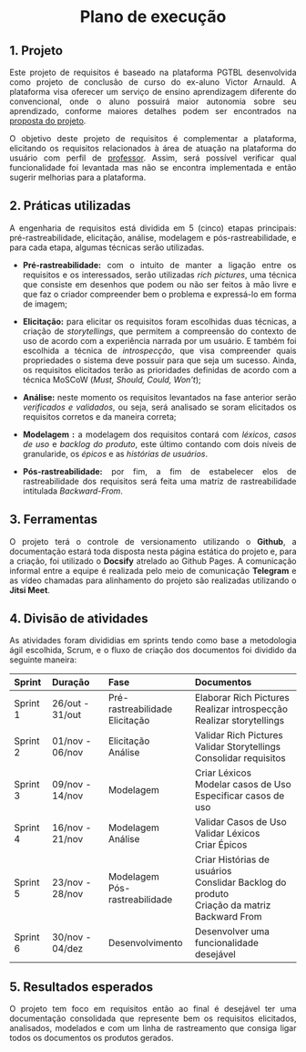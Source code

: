 # <center> Plano de execução

<div align="justify">

## 1. Projeto
Este projeto de requisitos é baseado na plataforma PGTBL desenvolvida como projeto de conclusão de curso do ex-aluno Victor Arnauld. A plataforma visa oferecer um serviço de ensino aprendizagem diferente do convencional, onde o aluno possuirá maior autonomia sobre seu aprendizado, conforme maiores detalhes podem ser encontrados na [proposta do projeto](/pages/proposta.md).

O objetivo deste projeto de requisitos é complementar a plataforma, elicitando os requisitos relacionados à área de atuação na plataforma do usuário com perfil de [professor](#l8-teacher). Assim, será possível verificar qual funcionalidade foi levantada mas não se encontra implementada e então sugerir melhorias para a plataforma.

## 2. Práticas utilizadas
A engenharia de requisitos está dividida em 5 (cinco) etapas principais: pré-rastreabilidade, elicitação, análise, modelagem e pós-rastreabilidade, e para cada etapa, algumas técnicas serão utilizadas.

* **Pré-rastreabilidade:** com o intuito de manter a ligação entre os requisitos e os interessados, serão utilizadas *rich pictures*, uma técnica que consiste em desenhos que podem ou não ser feitos à mão livre e que faz o criador compreender bem o problema e expressá-lo em forma de imagem;

* **Elicitação:** para elicitar os requisitos foram escolhidas duas técnicas, a criação de *storytellings*, que permitem a compreensão do contexto de uso de acordo com a experiência narrada por um usuário. E também foi escolhida a técnica de *introspecção*, que visa compreender quais propriedades o sistema deve possuir para que seja um sucesso. Ainda, os requisitos elicitados terão as prioridades definidas de acordo com a técnica MoSCoW (*Must, Should, Could, Won't*);

* **Análise:** neste momento os requisitos levantados na fase anterior serão *verificados e validados*, ou seja, será analisado se soram elicitados os requisitos corretos e da maneira correta;

* **Modelagem :** a modelagem dos requisitos contará com *léxicos*, *casos de uso* e *backlog do produto*, este último contando com dois níveis de granularide, os *épicos* e as *histórias de usuários*. 

* **Pós-rastreabilidade:** por fim, a fim de estabelecer elos de rastreabilidade dos requisitos será feita uma matriz de rastreabilidade intitulada *Backward-From*. 

## 3. Ferramentas
O projeto terá o controle de versionamento utilizando o **Github**, a documentação estará toda disposta nesta página estática do projeto e, para a criação, foi utilizado o **Docsify** atrelado ao Github Pages. A comunicação informal entre a equipe é realizada pelo meio de comunicação **Telegram** e as vídeo chamadas para alinhamento do projeto são realizadas utilizando o **Jitsi Meet**.

## 4. Divisão de atividades
As atividades foram divididias em sprints tendo como base a metodologia ágil escolhida, Scrum, e o fluxo de criação dos documentos foi dividido da seguinte maneira:

| Sprint | Duração | Fase | Documentos |
|:-------|:--------|:-----|:-----------|
| Sprint 1 | 26/out - 31/out | Pré-rastreabilidade<br>Elicitação | Elaborar Rich Pictures<br>Realizar introspecção<br>Realizar storytellings |
| Sprint 2 | 01/nov - 06/nov | Elicitação<br>Análise| Validar Rich Pictures<br>Validar Storytellings<br>Consolidar requisitos |
| Sprint 3 | 09/nov - 14/nov | Modelagem | Criar Léxicos<br>Modelar casos de Uso<br>Especificar casos de uso|
| Sprint 4 | 16/nov - 21/nov | Modelagem<br>Análise | Validar Casos de Uso<br>Validar Léxicos<br>Criar Épicos|
| Sprint 5 | 23/nov - 28/nov | Modelagem<br>Pós-rastreabilidade | Criar Histórias de usuários<br>Conslidar Backlog do produto<br>Criação da matriz Backward From|
| Sprint 6 | 30/nov - 04/dez | Desenvolvimento | Desenvolver uma funcionalidade desejável |

## 5. Resultados esperados
O projeto tem foco em requisitos então ao final é desejável ter uma documentação consolidada que represente bem os requisitos elicitados, analisados, modelados e com um linha de rastreamento que consiga ligar todos os documentos os produtos gerados.


</div>